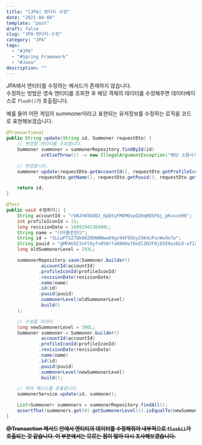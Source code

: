 ```yaml
---
title: "[JPA] 엔티티 수정"
date: "2021-04-08"
template: "post"
draft: false
slug: "JPA-엔티티-수정"
category: "JPA"
tags:
  - "#JPA"
  - "#Spring Framework"
  - "#Java"
description: ""
---
```


JPA에서 엔티티를 수정하는 메서드가 존재하지 않습니다.  
수정하는 방법은 영속 엔티티를 조회한 후 해당 객체의 데이터를 수정해주면 데이터베이스로 `flush()`가 호출됩니다.  

예를 들어 어떤 게임의 summoner이라고 표현되는 유저정보를 수정하는 로직을 코드로 표현해보겠습니다.  

```Java
@Transactional
public String update(String id, Summoner requestDto) {
    // 변경할 엔티티를 조회합니다.
    Summoner summoner = summonerRepository.findById(id)
            .orElseThrow(() -> new IllegalArgumentException("해당 소환사가 없습니다. id=" + id));

    // 변경합니다.
    summoner.update(requestDto.getAccountId(), requestDto.getProfileIconId(), requestDto.getRevisionDate(),
            requestDto.getName(), requestDto.getPuuid(), requestDto.getSummonerLevel());

    return id;
}
```

```Java
@Test
public void 수정하기() {
    String accountId = "rbNJhW3DdOJ_6pQtyFMOMOvpO20qHDSFbj_pKvxckH8";
    int profileIconId = 11;
    long revisionDate = 1609294136000L;
    String name = "디아블로한다";
    String id = "SLLwPTSZ7Qk88Z0ONNNww04gv94F9Sby2XK4cPocWvXo7w";
    String puuid = "gMPAG5C3sFtOyfn058rTaR86Ha78nQlZHJF0jEOIOozDLO-uTIa9QqcRK6e0uqXeHk9lLxw0Lra_gg";
    long oldSummonerLevel = 293L;

    summonerRepository.save(Summoner.builder()
            .accountId(accountId)
            .profileIconId(profileIconId)
            .revisionDate(revisionDate)
            .name(name)
            .id(id)
            .puuid(puuid)
            .summonerLevel(oldSummonerLevel)
            .build()
    );

    // 수정할 데이터
    long newSummonerLevel = 300L;
    Summoner summoner = Summoner.builder()
            .accountId(accountId)
            .profileIconId(profileIconId)
            .revisionDate(revisionDate)
            .name(name)
            .id(id)
            .puuid(puuid)
            .summonerLevel(newSummonerLevel)
            .build();

    // 위의 메소드를 호출합니다.
    summonerService.update(id, summoner);

    List<Summoner> summoners = summonerRepository.findAll();
    assertThat(summoners.get(0).getSummonerLevel()).isEqualTo(newSummonerLevel);
}
```

<del>**@Transaction 메서드 안에서 엔티티의 데이터를 수정해줘야 내부적으로 `flush()`가 호출되는 것 같습니다. 이 부분에서는 모르는 점이 많아 다시 조사해보겠습니다.**</del>
